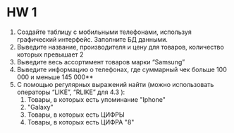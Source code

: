 # HW 1

1. Создайте таблицу с мобильными телефонами, используя графический интерфейс. Заполните БД данными.
2. Выведите название, производителя и цену для товаров, количество которых превышает 2
3. Выведите весь ассортимент товаров марки “Samsung”
4. Выведите информацию о телефонах, где суммарный чек больше 100 000 и меньше 145 000**
5. С помощью регулярных выражений найти (можно использовать операторы “LIKE”, “RLIKE” для 4.3 ):
	1. Товары, в которых есть упоминание "Iphone"
	2. "Galaxy"
	3.  Товары, в которых есть ЦИФРЫ
	4.  Товары, в которых есть ЦИФРА "8"  


